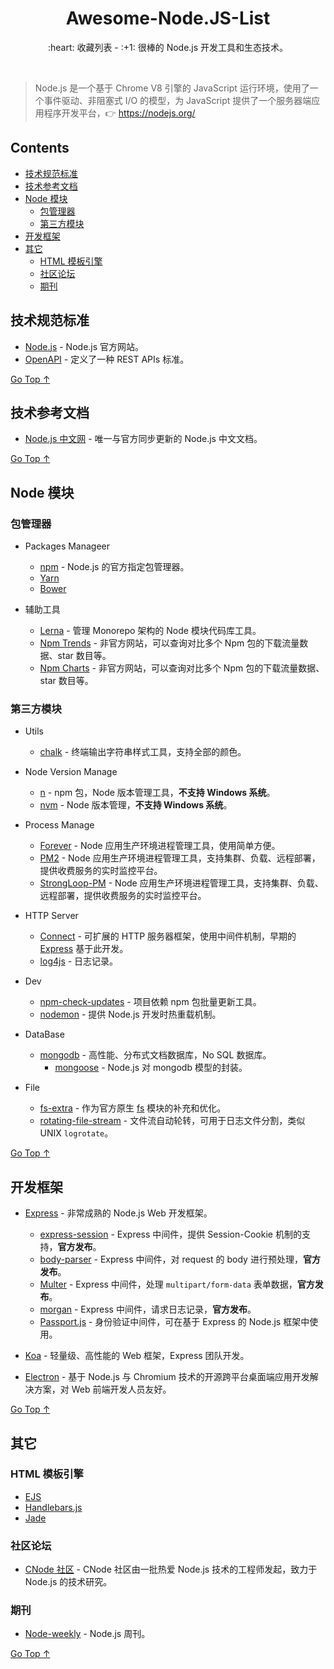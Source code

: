 <div align="center">
  <h1>Awesome-Node.JS-List</h1>

  <p>:heart: 收藏列表 - :+1: 很棒的 Node.js 开发工具和生态技术。</p>
</div>

<br />

> Node.js 是一个基于 Chrome V8 引擎的 JavaScript 运行环境，使用了一个事件驱动、非阻塞式 I/O 的模型，为 JavaScript 提供了一个服务器端应用程序开发平台，:point_right: https://nodejs.org/

## Contents

- [技术规范标准](#技术规范标准)
- [技术参考文档](#技术参考文档)
- [Node 模块](#node-模块)
  - [包管理器](#包管理器)
  - [第三方模块](#第三方模块)
- [开发框架](#开发框架)
- [其它](#其它)
  - [HTML 模板引擎](#html-模板引擎)
  - [社区论坛](#社区论坛)
  - [期刊](#期刊)

## 技术规范标准

- [Node.js](https://nodejs.org/) - Node.js 官方网站。
- [OpenAPI](https://www.openapis.org/) - 定义了一种 REST APIs 标准。

[Go Top ↑](#awesome-nodejs-list)

## 技术参考文档

- [Node.js 中文网](http://nodejs.cn/) - 唯一与官方同步更新的 Node.js 中文文档。

[Go Top ↑](#awesome-nodejs-list)

## Node 模块

### 包管理器

- Packages Manageer
  - [npm](https://www.npmjs.com/) - Node.js 的官方指定包管理器。
  - [Yarn](https://www.yarnpkg.com/)
  - [Bower](https://bower.io/)

- 辅助工具
  - [Lerna](https://lerna.js.org/) - 管理 Monorepo 架构的 Node 模块代码库工具。
  - [Npm Trends](https://www.npmtrends.com/) - 非官方网站，可以查询对比多个 Npm 包的下载流量数据、star 数目等。
  - [Npm Charts](https://npmcharts.com/) - 非官方网站，可以查询对比多个 Npm 包的下载流量数据、star 数目等。
  
### 第三方模块

- Utils
  - [chalk](https://github.com/chalk/chalk) - 终端输出字符串样式工具，支持全部的颜色。

- Node Version Manage
  - [n](https://github.com/tj/n) - npm 包，Node 版本管理工具，**不支持 Windows 系统**。
  - [nvm](https://github.com/nvm-sh/nvm) - Node 版本管理，**不支持 Windows 系统**。

- Process Manage
  - [Forever](https://github.com/foreversd/forever) - Node 应用生产环境进程管理工具，使用简单方便。
  - [PM2](https://pm2.keymetrics.io/) - Node 应用生产环境进程管理工具，支持集群、负载、远程部署，提供收费服务的实时监控平台。
  - [StrongLoop-PM](http://strong-pm.io/) - Node 应用生产环境进程管理工具，支持集群、负载、远程部署，提供收费服务的实时监控平台。

- HTTP Server
  - [Connect](https://github.com/senchalabs/connect) - 可扩展的 HTTP 服务器框架，使用中间件机制，早期的 [Express](http://expressjs.com/) 基于此开发。
  - [log4js](https://github.com/log4js-node/log4js-node) - 日志记录。

- Dev
  - [npm-check-updates](https://github.com/tjunnone/npm-check-updates) - 项目依赖 npm 包批量更新工具。
  - [nodemon](https://nodemon.io) - 提供 Node.js 开发时热重载机制。
  
- DataBase
  - [mongodb](http://mongodb.github.io/node-mongodb-native/) - 高性能、分布式文档数据库，No SQL 数据库。
    - [mongoose](https://mongoosejs.com/) - Node.js 对 mongodb 模型的封装。
  
- File
  - [fs-extra](https://github.com/jprichardson/node-fs-extra) - 作为官方原生 [fs](https://nodejs.org/api/fs.html) 模块的补充和优化。
  - [rotating-file-stream](https://github.com/iccicci/rotating-file-stream) - 文件流自动轮转，可用于日志文件分割，类似 UNIX `logrotate`。

[Go Top ↑](#awesome-nodejs-list)

## 开发框架

- [Express](http://expressjs.com/) - 非常成熟的 Node.js Web 开发框架。
  - [express-session](https://github.com/expressjs/session) - Express 中间件，提供 Session-Cookie 机制的支持，**官方发布**。
  - [body-parser](https://github.com/expressjs/body-parser) - Express 中间件，对 request 的 body 进行预处理，**官方发布**。
  - [Multer](https://github.com/expressjs/multer) - Express 中间件，处理 `multipart/form-data` 表单数据，**官方发布**。
  - [morgan](https://github.com/expressjs/morgan) - Express 中间件，请求日志记录，**官方发布**。
  - [Passport.js](http://www.passportjs.org/) - 身份验证中间件，可在基于 Express 的 Node.js 框架中使用。
  
- [Koa](https://koajs.com/) - 轻量级、高性能的 Web 框架，Express 团队开发。
  
- [Electron](https://electronjs.org/) - 基于 Node.js 与 Chromium 技术的开源跨平台桌面端应用开发解决方案，对 Web 前端开发人员友好。

[Go Top ↑](#awesome-nodejs-list)

## 其它

### HTML 模板引擎

- [EJS](https://ejs.co)
- [Handlebars.js](http://handlebarsjs.com/)
- [Jade](http://jade-lang.com/)

### 社区论坛

- [CNode 社区](https://cnodejs.org/) - CNode 社区由一批热爱 Node.js 技术的工程师发起，致力于 Node.js 的技术研究。

### 期刊

- [Node-weekly](https://nodeweekly.com/) - Node.js 周刊。

[Go Top ↑](#awesome-nodejs-list)

